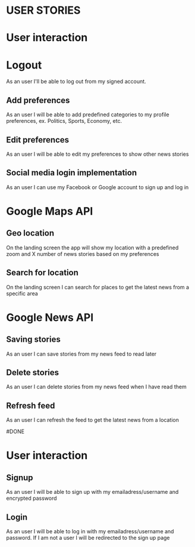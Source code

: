 # USER STORIES

# User interaction
# Logout
As an user I'll be able to log out from my signed account.

## Add preferences
As an user I will be able to add predefined categories to my profile preferences, ex. Politics, Sports, Economy, etc.

## Edit preferences
As an user I will be able to edit my preferences to show other news stories

## Social media login implementation
As an user I can use my Facebook or Google account to sign up and log in

# Google Maps API
## Geo location
On the landing screen the app will show my location with a predefined zoom and X number of news stories based on my preferences

## Search for location
On the landing screen I can search for places to get the latest news from a specific area

# Google News API

## Saving stories
As an user I can save stories from my news feed to read later

## Delete stories
As an user I can delete stories from my news feed when I have read them

## Refresh feed
As an user I can refresh the feed to get the latest news from a location

#DONE
# User interaction
## Signup
As an user I will be able to sign up with my emailadress/username and encrypted password 
## Login
As an user I will be able to log in with my emailadress/username and password. If I am not a user I will be redirected to the sign up page





